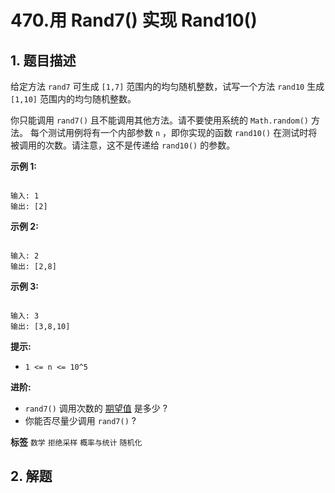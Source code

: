 # 470.用 Rand7() 实现 Rand10()

## 1. 题目描述

给定方法 `rand7` 可生成 `[1,7]` 范围内的均匀随机整数，试写一个方法 `rand10` 生成 `[1,10]` 范围内的均匀随机整数。

你只能调用 `rand7()` 且不能调用其他方法。请不要使用系统的 `Math.random()` 方法。
每个测试用例将有一个内部参数 `n` ，即你实现的函数 `rand10()` 在测试时将被调用的次数。请注意，这不是传递给 `rand10()` 的参数。

 

 **示例 1:** 

```

输入: 1
输出: [2]

```
 **示例 2:** 

```

输入: 2
输出: [2,8]

```
 **示例 3:** 

```

输入: 3
输出: [3,8,10]

```
 

 **提示:** 
-  `1 <= n <= 10^5` 
 

 **进阶:** 
-  `rand7()` 调用次数的 <a href="https://en.wikipedia.org/wiki/Expected_value" target="_blank">期望值</a> 是多少 ?
- 你能否尽量少调用 `rand7()` ?
 
**标签**
`数学` `拒绝采样` `概率与统计` `随机化` 


## 2. 解题

